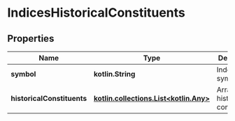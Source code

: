 
# IndicesHistoricalConstituents

## Properties
Name | Type | Description | Notes
------------ | ------------- | ------------- | -------------
**symbol** | **kotlin.String** | Index&#39;s symbol. |  [optional]
**historicalConstituents** | [**kotlin.collections.List&lt;kotlin.Any&gt;**](kotlin.Any.md) | Array of historical constituents. |  [optional]



